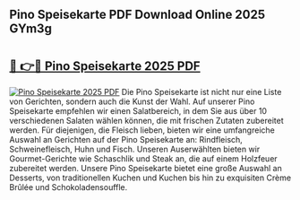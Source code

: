 ## Pino Speisekarte PDF Download Online 2025 GYm3g

# <h2><a href="http://gcbrfty.nevu.top/?p=Pino+Speisekarte">🔗 👉🔴 Pino Speisekarte 2025 PDF</a></h2>

[![Pino Speisekarte 2025 PDF](https://i.imgur.com/dBaPXMq.png)](http://gcbrfty.nevu.top/?p=Pino+Speisekarte)
Die Pino Speisekarte ist nicht nur eine Liste von Gerichten, sondern auch die Kunst der Wahl. Auf unserer Pino Speisekarte empfehlen wir einen Salatbereich, in dem Sie aus über 10 verschiedenen Salaten wählen können, die mit frischen Zutaten zubereitet werden. Für diejenigen, die Fleisch lieben, bieten wir eine umfangreiche Auswahl an Gerichten auf der Pino Speisekarte an: Rindfleisch, Schweinefleisch, Huhn und Fisch. Unseren Auserwählten bieten wir Gourmet-Gerichte wie Schaschlik und Steak an, die auf einem Holzfeuer zubereitet werden. Unsere Pino Speisekarte bietet eine große Auswahl an Desserts, von traditionellen Kuchen und Kuchen bis hin zu exquisiten Crème Brûlée und Schokoladensouffle.

